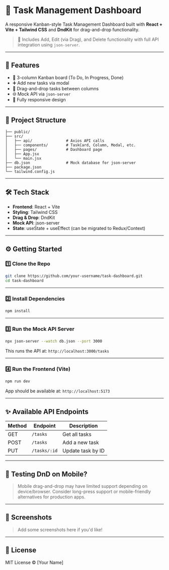 # 🧩 Task Management Dashboard

A responsive Kanban-style Task Management Dashboard built with **React + Vite + Tailwind CSS** and **DndKit** for drag-and-drop functionality.

> 🔧 Includes Add, Edit (via Drag), and Delete functionality with full API integration using `json-server`.

---

## 🚀 Features

- 🧱 3-column Kanban board (To Do, In Progress, Done)
- ➕ Add new tasks via modal
- 🔀 Drag-and-drop tasks between columns
- 🌐 Mock API via `json-server`
- 📱 Fully responsive design

---

## 📁 Project Structure

```
├── public/
├── src/
│   ├── api/               # Axios API calls
│   ├── components/        # TaskCard, Column, Modal, etc.
│   ├── pages/             # Dashboard page
│   ├── App.jsx
│   └── main.jsx
├── db.json                # Mock database for json-server
├── package.json
└── tailwind.config.js
```

---

## 🛠 Tech Stack

- **Frontend**: React + Vite
- **Styling**: Tailwind CSS
- **Drag & Drop**: DndKit
- **Mock API**: json-server
- **State**: useState + useEffect (can be migrated to Redux/Context)

---

## ⚙️ Getting Started

### 1️⃣ Clone the Repo

```bash
git clone https://github.com/your-username/task-dashboard.git
cd task-dashboard
```

---

### 2️⃣ Install Dependencies

```bash
npm install
```

---

### 3️⃣ Run the Mock API Server

```bash
npx json-server --watch db.json --port 3000
```

This runs the API at: `http://localhost:3000/tasks`

---

### 4️⃣ Run the Frontend (Vite)

```bash
npm run dev
```

App should be available at: `http://localhost:5173`

---

## ✨ Available API Endpoints

| Method | Endpoint              | Description             |
|--------|-----------------------|-------------------------|
| GET    | `/tasks`              | Get all tasks           |
| POST   | `/tasks`              | Add a new task          |
| PUT    | `/tasks/:id`          | Update task by ID       | 

---

## 🧪 Testing DnD on Mobile?

> Mobile drag-and-drop may have limited support depending on device/browser. Consider long-press support or mobile-friendly alternatives for production apps.

---

## 📸 Screenshots

> Add some screenshots here if you'd like!

---

## 📄 License

MIT License © [Your Name]
